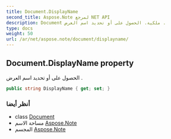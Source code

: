 ```yaml
---
title: Document.DisplayName
second_title: Aspose.Note لمرجع NET API
description: Document ملكية. الحصول على أو تحديد اسم العرض .
type: docs
weight: 50
url: /ar/net/aspose.note/document/displayname/
---
```

## Document.DisplayName property

الحصول على أو تحديد اسم العرض .

```csharp
public string DisplayName { get; set; }
```

### أنظر أيضا

* class [Document](../)
* مساحة الاسم [Aspose.Note](../../document/)
* المجسم [Aspose.Note](../../../)


